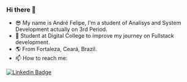 ### Hi there 👋
- 😎 My name is André Felipe, I'm a student of Analisys and System Development actually on 3rd Period.
- 🌱 Student at Digital College to improve my journey on Fullstack development.
- 🌎 From Fortaleza, Ceará, Brazil.
- 📫 How to reach me:

 [![Linkedin Badge](https://img.shields.io/badge/-LinkedIn-blue?style=flat-square&logo=Linkedin&logoColor=white&link=https://www.linkedin.com/in/andrefps/)](https://www.linkedin.com/in/andrefps/1/) 


